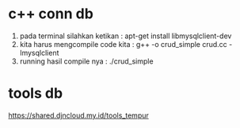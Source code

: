# c++ conn db
1. pada terminal silahkan ketikan : apt-get install libmysqlclient-dev
2. kita harus mengcompile code kita : g++ -o crud_simple crud.cc -lmysqlclient
3. running hasil compile nya : ./crud_simple

# tools db

https://shared.djncloud.my.id/tools_tempur